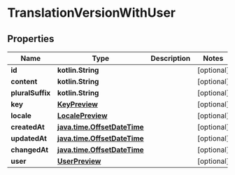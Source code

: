
# TranslationVersionWithUser

## Properties
Name | Type | Description | Notes
------------ | ------------- | ------------- | -------------
**id** | **kotlin.String** |  |  [optional]
**content** | **kotlin.String** |  |  [optional]
**pluralSuffix** | **kotlin.String** |  |  [optional]
**key** | [**KeyPreview**](KeyPreview.md) |  |  [optional]
**locale** | [**LocalePreview**](LocalePreview.md) |  |  [optional]
**createdAt** | [**java.time.OffsetDateTime**](java.time.OffsetDateTime.md) |  |  [optional]
**updatedAt** | [**java.time.OffsetDateTime**](java.time.OffsetDateTime.md) |  |  [optional]
**changedAt** | [**java.time.OffsetDateTime**](java.time.OffsetDateTime.md) |  |  [optional]
**user** | [**UserPreview**](UserPreview.md) |  |  [optional]



